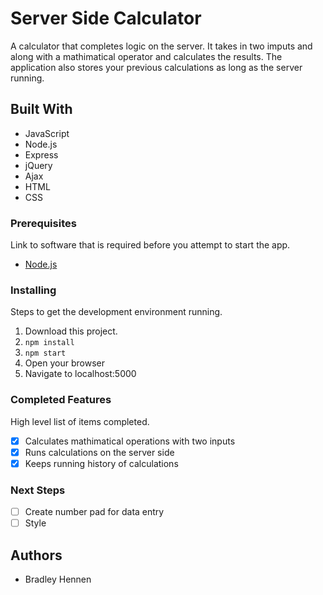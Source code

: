 # Server Side Calculator

A calculator that completes logic on the server. It takes in two imputs and along with a mathimatical operator and calculates the results. The application also stores your previous calculations as long as the server running.

## Built With

- JavaScript
- Node.js
- Express
- jQuery
- Ajax
- HTML
- CSS

### Prerequisites

Link to software that is required before you attempt to start the app.

- [Node.js](https://nodejs.org/en/)

### Installing

Steps to get the development environment running.

1. Download this project.
2. `npm install`
3. `npm start`
4. Open your browser
5. Navigate to localhost:5000

### Completed Features

High level list of items completed.

- [x] Calculates mathimatical operations with two inputs
- [x] Runs calculations on the server side
- [x] Keeps running history of calculations

### Next Steps

- [ ] Create number pad for data entry
- [ ] Style

## Authors

* Bradley Hennen
